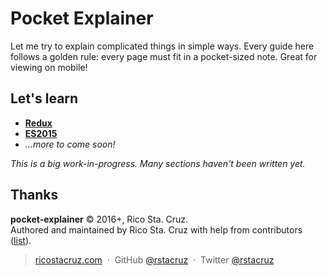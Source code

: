 # Pocket Explainer

Let me try to explain complicated things in simple ways. Every guide here follows a golden rule: every page must fit in a pocket-sized note. Great for viewing on mobile!

## Let's learn

* __[Redux](redux/README.md)__
* __[ES2015](es2015/README.md)__
* _...more to come soon!_

_This is a big work-in-progress. Many sections haven't been written yet._

## Thanks

**pocket-explainer** © 2016+, Rico Sta. Cruz.<br>
Authored and maintained by Rico Sta. Cruz with help from contributors ([list][contributors]).

> [ricostacruz.com](http://ricostacruz.com) &nbsp;&middot;&nbsp;
> GitHub [@rstacruz](https://github.com/rstacruz) &nbsp;&middot;&nbsp;
> Twitter [@rstacruz](https://twitter.com/rstacruz)

[contributors]: http://github.com/rstacruz/pocket-explainer/contributors
